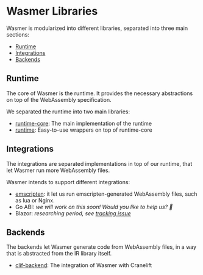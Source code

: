 # Wasmer Libraries

Wasmer is modularized into different libraries, separated into three main sections:
* [Runtime](#Runtime)
* [Integrations](#Integrations)
* [Backends](#Backends)

## Runtime

The core of Wasmer is the runtime.
It provides the necessary abstractions on top of the WebAssembly specification.

We separated the runtime into two main libraries:
* [runtime-core](./runtime-core/): The main implementation of the runtime
* [runtime](./runtime/): Easy-to-use wrappers on top of runtime-core

## Integrations

The integrations are separated implementations in top of our runtime, that let Wasmer run more WebAssembly files.

Wasmer intends to support different integrations:
* [emscripten](./emscripten): it let us run emscripten-generated WebAssembly files, such as lua or Nginx.
* Go ABI: _we will work on this soon! Would you like to help us? 💪_
* Blazor: _researching period, see [tracking issue](https://github.com/wasmerio/wasmer/issues/97)_


## Backends

The backends let Wasmer generate code from WebAssembly files, in a way that is abstracted from the 
IR library itself.

* [clif-backend](./clif-backend/): The integration of Wasmer with Cranelift
